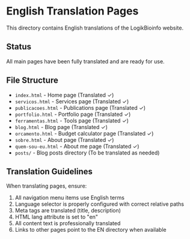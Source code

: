 # English Translation Pages

This directory contains English translations of the LogikBioinfo website.

## Status

All main pages have been fully translated and are ready for use.

## File Structure

- `index.html` - Home page (Translated ✓)
- `servicos.html` - Services page (Translated ✓)
- `publicacoes.html` - Publications page (Translated ✓)
- `portfolio.html` - Portfolio page (Translated ✓)
- `ferramentas.html` - Tools page (Translated ✓)
- `blog.html` - Blog page (Translated ✓)
- `orcamento.html` - Budget calculator page (Translated ✓)
- `sobre.html` - About page (Translated ✓)
- `quem-sou-eu.html` - About me page (Translated ✓)
- `posts/` - Blog posts directory (To be translated as needed)

## Translation Guidelines

When translating pages, ensure:
1. All navigation menu items use English terms
2. Language selector is properly configured with correct relative paths
3. Meta tags are translated (title, description)
4. HTML lang attribute is set to "en"
5. All content text is professionally translated
6. Links to other pages point to the EN directory when available
